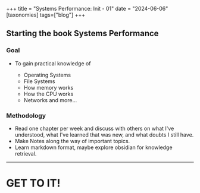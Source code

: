 +++
title = "Systems Performance: Init - 01"
date = "2024-06-06"
[taxonomies]
tags=["blog"]
+++

## Starting the book Systems Performance 

### Goal

- To gain practical knowledge of 

    - Operating Systems
    - File Systems
    - How memory works
    - How the CPU works
    - Networks and more...

### Methodology

- Read one chapter per week and discuss with others on what I've understood, what I've learned that was new, and what doubts I still have.
- Make Notes along the way of important topics.
- Learn markdown format, maybe explore obsidian for knowledge retrieval.

---
# GET TO IT!

